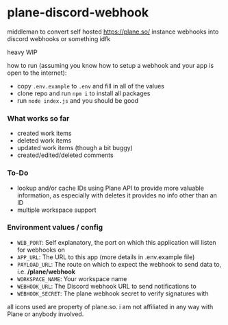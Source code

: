 # plane-discord-webhook
middleman to convert self hosted https://plane.so/ instance webhooks into discord webhooks or something idfk

heavy WIP

how to run (assuming you know how to setup a webhook and your app is open to the internet):
* copy `.env.example` to `.env` and fill in all of the values
* clone repo and run `npm i` to install all packages
* run `node index.js` and you should be good

### What works so far
* created work items
* deleted work items
* updated work items (though a bit buggy)
* created/edited/deleted comments

### To-Do
* lookup and/or cache IDs using Plane API to provide more valuable information, as especially with deletes it provides no info other than an ID
* multiple workspace support

### Environment values / config
* `WEB_PORT`: Self explanatory, the port on which this application will listen for webhooks on
* `APP_URL`: The URL to this app (more details in .env.example file)
* `PAYLOAD_URL`: The route on which to expect the webhook to send data to, i.e. **/plane/webhook**
* `WORKSPACE_NAME`: Your workspace name
* `WEBHOOK_URL`: The Discord webhook URL to send notifications to
* `WEBHOOK_SECRET`: The plane webhook secret to verify signatures with

all icons used are property of plane.so. i am not affiliated in any way with Plane or anybody involved.